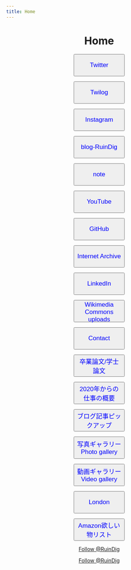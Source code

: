 ```yaml
---
title: Home
---
```


<div style="text-align:center"><h1 id="Home" title="Home">Home</h1></div>

<div style="text-align:center"><p><a href="https://twitter.com/RuinDig"><button style="width:138px; height:60px;"><span style="color:blue; font-size:17px;">Twitter</span></button></a></p></div>

<div style="text-align:center"><p><a href="https://twilog.org/RuinDig"><button style="width:138px; height:60px;"><span style="color:blue; font-size:17px;">Twilog</span></button></a></p></div>

<div style="text-align:center"><p><a href="https://www.instagram.com/ruin.dig"><button style="width:138px; height:60px;"><span style="color:blue; font-size:17px;">Instagram</span></button></a></p></div>

<div style="text-align:center"><p><a href="https://ruindig.hatenablog.jp"><button style="width:138px; height:60px;"><span style="color:blue; font-size:17px;">blog-RuinDig</span></button></a></p></div>

<div style="text-align:center"><p><a href="https://note.com/ruindig"><button style="width:138px; height:60px;"><span style="color:blue; font-size:17px">note</span></button></a></p></div>

<div style="text-align:center"><p><a href="https://www.youtube.com/RuinDig"><button style="width:138px; height:60px;"><span style="color:blue; font-size:17px;">YouTube</span></button></a></p></div>

<div style="text-align:center"><p><a href="https://github.com/RuinDig"><button style="width:138px; height:60px;"><span style="color:blue; font-size:17px;">GitHub</span></button></a></p></div>

<div style="text-align:center"><p><a href="https://archive.org/details/@ruindig"><button style="width:138px; height:60px;"><span style="color:blue; font-size:17px;">Internet Archive</span></button></a></p></div>

<div style="text-align:center"><p><a href="https://www.linkedin.com/in/ruindig-yukiuchida"><button style="width:138px; height:60px;"><span style="color:blue; font-size:17px;">LinkedIn</span></button></a></p></div>

<div style="text-align:center"><p><a href="https://commons.wikimedia.org/w/index.php?title=Special:ListFiles/RuinDig"><button style="width:138px; height:60px;"><span style="color:blue; font-size:17px;">Wikimedia Commons uploads</span></button></a></p></div>

<div style="text-align:center"><p><a href="mailto:ruindig@gmail.com?subject=%E3%81%8A%E5%95%8F%E3%81%84%E5%90%88%E3%82%8F%E3%81%9B%20Contact"><button style="width:138px; height:60px;"><span style="color:blue; font-size:17px;">Contact</span></button></a></p></div>

<div style="text-align:center"><p><a href="https://ruindig.github.io/pages/graduate-thesis"><button style="width:138px; height:60px;"><span style="color:blue; font-size:17px;">卒業論文/学士論文</span></button></a></p></div>

<div style="text-align:center"><p><a href="https://ruindig.github.io/pages/work2020"><button style="width:138px; height:60px;"><span style="color:blue; font-size:17px;">2020年からの仕事の概要</span></button></a></p></div>

<div style="text-align:center"><p><a href="https://ruindig.github.io/pages/blog-articles"><button style="width:138px; height:60px;"><span style="color:blue; font-size:17px;">ブログ記事ピックアップ</span></button></a></p></div>

<div style="text-align:center"><p><a href="https://ruindig.github.io/pages/photo-gallery"><button style="width:138px; height:60px;"><span style="color:blue; font-size:17px;">写真ギャラリー<br>Photo gallery</span></button></a></p></div>

<div style="text-align:center"><p><a href="https://ruindig.github.io/pages/video"><button style="width:138px; height:60px;"><span style="color:blue; font-size:17px;">動画ギャラリー<br>Video gallery</span></button></a></p></div>

<div style="text-align:center"><p><a href="https://ruindig.github.io/pages/london"><button style="width:138px; height:60px;"><span style="color:blue; font-size:17px;">London</span></button></a></p></div>

<div style="text-align:center"><p><a href="https://www.amazon.co.jp/hz/wishlist/ls/9FWMM626RKNI"><button style="width:138px; height:60px;"><span style="color:blue; font-size:17px;">Amazon欲しい物リスト</span></button></a></p></div>

<div style="text-align:center"><p><a href="https://twitter.com/RuinDig" class="twitter-follow-button" data-show-count="false">Follow @RuinDig</a><script async src="https://platform.twitter.com/widgets.js" charset="utf-8"></script></p></div>

<div style="text-align:center"><p><a class="github-button" href="https://github.com/RuinDig" data-color-scheme="no-preference: light; light: light_high_contrast; dark: light;" aria-label="Follow @RuinDig on GitHub">Follow @RuinDig</a><script async defer src="https://buttons.github.io/buttons.js"></script></p></div>

<script src="https://codoc.jp/js/cms.js" data-css="blue" data-usercode="c9TQJjS1dA" charset="UTF-8" defer></script><div id="codoc-entry-8FY1GS5i0A" class="codoc-entries" data-without-body="1" data-support-button-text="RuinDigに100円から投げ銭/Press to Tip" data-show-like="0" data-show-about-codoc="0" data-support-message="よろしければここから投げ銭ができます。日々の活力になります。Optional: You can tip here from 100JPY. Tip here will be a daily energy."></div>
